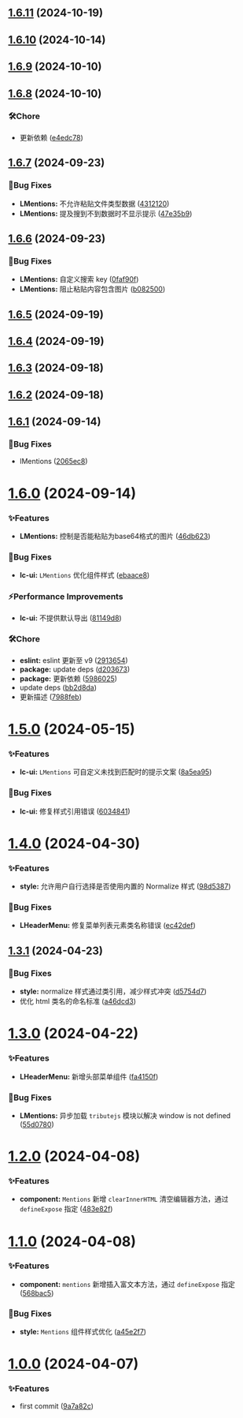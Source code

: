 ## [1.6.11](https://github.com/Noah-Ywh/lc-library/compare/v1.6.10...v1.6.11) (2024-10-19)



## [1.6.10](https://github.com/Noah-Ywh/lc-library/compare/v1.6.9...v1.6.10) (2024-10-14)



## [1.6.9](https://github.com/Noah-Ywh/lc-library/compare/v1.6.8...v1.6.9) (2024-10-10)



## [1.6.8](https://github.com/Noah-Ywh/lc-library/compare/v1.6.7...v1.6.8) (2024-10-10)


### 🛠️Chore

* 更新依赖 ([e4edc78](https://github.com/Noah-Ywh/lc-library/commit/e4edc78efadc3e85092822f618a3198961990288))



## [1.6.7](https://github.com/Noah-Ywh/lc-library/compare/v1.6.6...v1.6.7) (2024-09-23)


### 🐛Bug Fixes

* **LMentions:** 不允许粘贴文件类型数据 ([4312120](https://github.com/Noah-Ywh/lc-library/commit/4312120e62c1620784b02c2457318fe18bd8b974))
* **LMentions:** 提及搜到不到数据时不显示提示 ([47e35b9](https://github.com/Noah-Ywh/lc-library/commit/47e35b93a2d100824d12ba048c447d4779338374))



## [1.6.6](https://github.com/Noah-Ywh/lc-library/compare/v1.6.5...v1.6.6) (2024-09-23)


### 🐛Bug Fixes

* **LMentions:** 自定义搜索 key ([0faf90f](https://github.com/Noah-Ywh/lc-library/commit/0faf90f434a590611880859b8e4c6e2bd27a7adf))
* **LMentions:** 阻止粘贴内容包含图片 ([b082500](https://github.com/Noah-Ywh/lc-library/commit/b082500b7ffab8b4d0aace22937fd080778a65e1))



## [1.6.5](https://github.com/Noah-Ywh/lc-library/compare/v1.6.4...v1.6.5) (2024-09-19)



## [1.6.4](https://github.com/Noah-Ywh/lc-library/compare/v1.6.3...v1.6.4) (2024-09-19)



## [1.6.3](https://github.com/Noah-Ywh/lc-library/compare/v1.6.2...v1.6.3) (2024-09-18)



## [1.6.2](https://github.com/Noah-Ywh/lc-library/compare/v1.6.1...v1.6.2) (2024-09-18)



## [1.6.1](https://github.com/Noah-Ywh/lc-library/compare/v1.6.0...v1.6.1) (2024-09-14)


### 🐛Bug Fixes

* lMentions ([2065ec8](https://github.com/Noah-Ywh/lc-library/commit/2065ec883559a23bc11c5c1716c992733a209c83))



# [1.6.0](https://github.com/Noah-Ywh/lc-library/compare/v1.5.0...v1.6.0) (2024-09-14)


### ✨Features

* **LMentions:** 控制是否能粘贴为base64格式的图片 ([46db623](https://github.com/Noah-Ywh/lc-library/commit/46db623e19f1f58e6c0c766042ce79a80f18fbc2))


### 🐛Bug Fixes

* **lc-ui:** `LMentions` 优化组件样式 ([ebaace8](https://github.com/Noah-Ywh/lc-library/commit/ebaace8daed346e258bd78020458c668e191e507))


### ⚡Performance Improvements

* **lc-ui:** 不提供默认导出 ([81149d8](https://github.com/Noah-Ywh/lc-library/commit/81149d82176ea939dccf3d5e7861090d230f5473))


### 🛠️Chore

* **eslint:** eslint 更新至 v9 ([2913654](https://github.com/Noah-Ywh/lc-library/commit/2913654ccc6923f24e3b2056c03eaec1e97317e2))
* **package:** update deps ([d203673](https://github.com/Noah-Ywh/lc-library/commit/d20367378a8231e4576f9004644107faf48ed954))
* **package:** 更新依赖 ([5986025](https://github.com/Noah-Ywh/lc-library/commit/598602578bf901c0d4332f55f148131862f48cb7))
* update deps ([bb2d8da](https://github.com/Noah-Ywh/lc-library/commit/bb2d8dabfa8f99fa79c578bff339bc7c508ff907))
* 更新描述 ([7988feb](https://github.com/Noah-Ywh/lc-library/commit/7988feb10e3b06d7689a150458587e156ab5f4b8))



# [1.5.0](https://github.com/Noah-Ywh/lc-library/compare/v1.4.0...v1.5.0) (2024-05-15)


### ✨Features

* **lc-ui:** `LMentions` 可自定义未找到匹配时的提示文案 ([8a5ea95](https://github.com/Noah-Ywh/lc-library/commit/8a5ea95ef3b07060435606e5703b932687692914))


### 🐛Bug Fixes

* **lc-ui:** 修复样式引用错误 ([6034841](https://github.com/Noah-Ywh/lc-library/commit/6034841c793c28bd5c60a304c32191dcf38f6f9b))



# [1.4.0](https://github.com/Noah-Ywh/lc-library/compare/v1.3.1...v1.4.0) (2024-04-30)


### ✨Features

* **style:** 允许用户自行选择是否使用内置的 Normalize 样式 ([98d5387](https://github.com/Noah-Ywh/lc-library/commit/98d5387e63a22871273ee5238264ae872fbcf94b))


### 🐛Bug Fixes

* **LHeaderMenu:** 修复菜单列表元素类名称错误 ([ec42def](https://github.com/Noah-Ywh/lc-library/commit/ec42deff78992f65a70411c5c44dfc3d99312e8a))



## [1.3.1](https://github.com/Noah-Ywh/lc-library/compare/v1.3.0...v1.3.1) (2024-04-23)


### 🐛Bug Fixes

* **style:** normalize 样式通过类引用，减少样式冲突 ([d5754d7](https://github.com/Noah-Ywh/lc-library/commit/d5754d7d0445478f9fa8c74c40c1d93a8044d18f))
* 优化 html 类名的命名标准 ([a46dcd3](https://github.com/Noah-Ywh/lc-library/commit/a46dcd3f49a4e379da51cf1bb589d0cd3005434b))



# [1.3.0](https://github.com/Noah-Ywh/lc-library/compare/v1.2.0...v1.3.0) (2024-04-22)


### ✨Features

* **LHeaderMenu:** 新增头部菜单组件 ([fa4150f](https://github.com/Noah-Ywh/lc-library/commit/fa4150f6809ea480fcab84e6544e58de93a7c2d3))


### 🐛Bug Fixes

* **LMentions:** 异步加载 `tributejs` 模块以解决 window is not defined ([55d0780](https://github.com/Noah-Ywh/lc-library/commit/55d0780737eb0f53b9d63405f8f131a60d311d89))



# [1.2.0](https://github.com/Noah-Ywh/lc-library/compare/v1.1.0...v1.2.0) (2024-04-08)


### ✨Features

* **component:** `Mentions` 新增 `clearInnerHTML` 清空编辑器方法，通过 `defineExpose` 指定 ([483e82f](https://github.com/Noah-Ywh/lc-library/commit/483e82fa38156f88677b9a17def120483adfa753))



# [1.1.0](https://github.com/Noah-Ywh/lc-library/compare/v1.0.0...v1.1.0) (2024-04-08)


### ✨Features

* **component:** `mentions` 新增插入富文本方法，通过 `defineExpose` 指定 ([568bac5](https://github.com/Noah-Ywh/lc-library/commit/568bac5ae5e45410809e893feaba634ae1b65d01))


### 🐛Bug Fixes

* **style:** `Mentions` 组件样式优化 ([a45e2f7](https://github.com/Noah-Ywh/lc-library/commit/a45e2f7b46df5ce43853a967871512fc216d9cea))



# [1.0.0](https://github.com/Noah-Ywh/lc-library/compare/9a7a82cbf946e9a1d2a0382dd09f78a4f239a321...v1.0.0) (2024-04-07)


### ✨Features

* first commit ([9a7a82c](https://github.com/Noah-Ywh/lc-library/commit/9a7a82cbf946e9a1d2a0382dd09f78a4f239a321))



